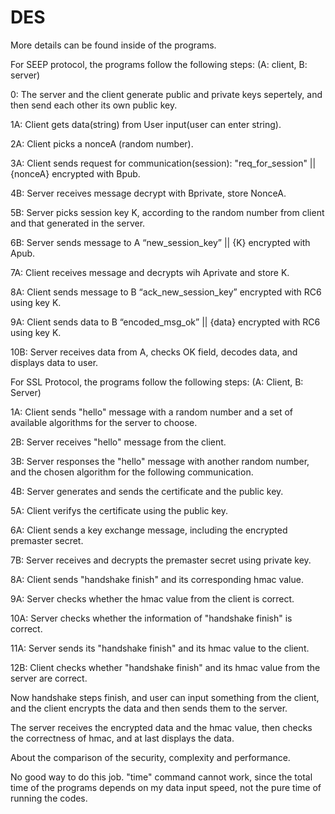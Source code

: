 DES
===
More details can be found inside of the programs.

For SEEP protocol, the programs follow the following steps:
(A: client, B: server)

0: The server and the client generate public and private keys sepertely, and then send each other its own public key.

1A: Client gets data(string) from User input(user can enter string).

2A: Client picks a nonceA (random number).

3A: Client sends request for communication(session): "req_for_session" || {nonceA} encrypted with Bpub.

4B: Server receives message decrypt with Bprivate, store NonceA.

5B: Server picks session key K, according to the random number from client and that generated in the server.

6B: Server sends message to A “new_session_key” || {K} encrypted with Apub.

7A: Client receives message and decrypts wih Aprivate and store K.

8A: Client sends message to B “ack_new_session_key” encrypted with RC6 using key K.

9A: Client sends data to B “encoded_msg_ok” || {data} encrypted with RC6 using key K.

10B: Server receives data from A, checks OK field, decodes data, and displays data to user.




For SSL Protocol, the programs follow the following steps:
(A: Client, B: Server)

1A: Client sends "hello" message with a random number and a set of available algorithms for the server to choose.

2B: Server receives "hello" message from the client.

3B: Server responses the "hello" message with another random number, and the chosen algorithm for the following communication.

4B: Server generates and sends the certificate and the public key.

5A: Client verifys the certificate using the public key.

6A: Client sends a key exchange message, including the encrypted premaster secret.

7B: Server receives and decrypts the premaster secret using private key.

8A: Client sends "handshake finish" and its corresponding hmac value.

9A: Server checks whether the hmac value from the client is correct.

10A: Server checks whether the information of "handshake finish" is correct.

11A: Server sends its "handshake finish" and its hmac value to the client.

12B: Client checks whether "handshake finish" and its hmac value from the server are correct.

Now handshake steps finish, and user can input something from the client, and the client encrypts the data and then sends them to the server.

The server receives the encrypted data and the hmac value, then checks the correctness of hmac, and at last displays the data.




About the comparison of the security, complexity and performance.

No good way to do this job. "time" command cannot work, since the total time of the programs depends on my data input speed, not the pure time of running the codes.
